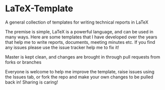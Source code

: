 # LaTeX-Template
A general collection of templates for writing technical reports in LaTeX

The premise is simple, LaTeX is a powerful language, and can be used in many ways.  Here are some templates that I have developed over the years that help me to write reports, documents, meeting minutes etc.  If you find any issues please use the issue tracker help me to fix it!

Master is kept clean, and changes are brought in through pull requests from forks or branches

Everyone is welcome to help me improve the template, raise issues using the Issues tab, or fork the repo and make your own changes to be pulled back in!  Sharing is caring!
